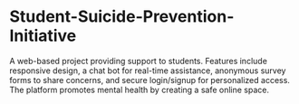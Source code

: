 # Student-Suicide-Prevention-Initiative
A web-based project providing support to students. Features include responsive design, a chat bot for real-time assistance, anonymous survey forms to share concerns, and secure login/signup for personalized access. The platform promotes mental health by creating a safe online space.
